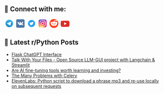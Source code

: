 ## 🔎 Connect with me:
[<img src="https://github.com/bullbesh/bullbesh/blob/main/images/Telegram.png" width="32" height="32" />](https://t.me/bullbesh)
[<img src="https://github.com/bullbesh/bullbesh/blob/main/images/VK.png" width="32" height="32" />](https://vk.com/bullbesh)
[<img src="https://github.com/bullbesh/bullbesh/blob/main/images/Twitter.png" width="32" height="32" />](https://twitter.com/bullbesh1)
[<img src="https://github.com/bullbesh/bullbesh/blob/main/images/Instagram.png" width="32" height="32" />](https://www.instagram.com/bullbesh)
[<img src="https://github.com/bullbesh/bullbesh/blob/main/images/Reddit.png" width="32" height="32" />](https://www.reddit.com/user/bullbesh)
[<img src="https://github.com/bullbesh/bullbesh/blob/main/images/YouTube.png" width="32" height="32" />](https://www.youtube.com/channel/UCtfjRs6uzgq5mfm8S06WTcg)

## 📕 Latest r/Python Posts
<!-- BLOG-POST-LIST:START -->
- [Flask ChatGPT Interface](https://www.reddit.com/r/Python/comments/13ovgfn/flask_chatgpt_interface/)
- [Talk With Your Files - Open Source LLM-GUI project with Langchain &amp; Streamlit](https://www.reddit.com/r/Python/comments/13ov4uj/talk_with_your_files_open_source_llmgui_project/)
- [Are AI fine-tuning tools worth learning and investing?](https://www.reddit.com/r/Python/comments/13otmiw/are_ai_finetuning_tools_worth_learning_and/)
- [The Many Problems with Celery](https://www.reddit.com/r/Python/comments/13othrq/the_many_problems_with_celery/)
- [ElevenLabs: Python script to download a phrase mp3 and re-use locally on subsequent requests](https://www.reddit.com/r/Python/comments/13os1kx/elevenlabs_python_script_to_download_a_phrase_mp3/)
<!-- BLOG-POST-LIST:END -->
